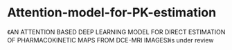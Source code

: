 # Attention-model-for-PK-estimation
《AN ATTENTION BASED DEEP LEARNING MODEL FOR DIRECT ESTIMATION OF PHARMACOKINETIC MAPS FROM DCE-MRI IMAGES》is under review

